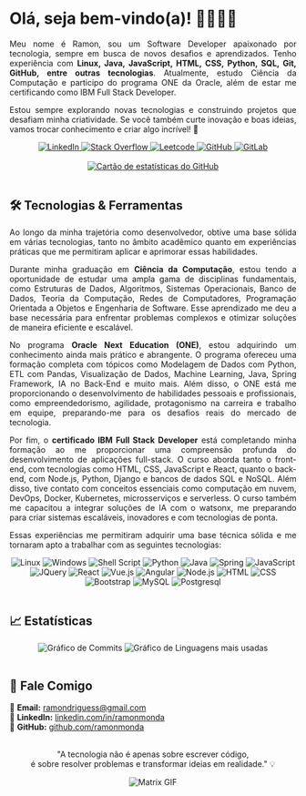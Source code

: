 # Olá, seja bem-vindo(a)! 👨🏻‍💻🌐

<div>
    <div align="justify">
        <p>Meu nome é Ramon, sou um Software Developer apaixonado por tecnologia, sempre em busca de novos desafios e aprendizados. Tenho experiência com <strong style="font-weight: bold;">Linux, Java, JavaScript, HTML, CSS, Python, SQL, Git, GitHub, entre outras tecnologias</strong>. Atualmente, estudo Ciência da Computação e participo do programa ONE da Oracle, além de estar me certificando como IBM Full Stack Developer.</p>
    </div>
    <div align="justify">
        <p>Estou sempre explorando novas tecnologias e construindo projetos que desafiam minha criatividade. Se você também curte inovação e boas ideias, vamos trocar conhecimento e criar algo incrível! 🚀
        </p>
    </div>
</div>

<div align="center">
    <a href="https://www.linkedin.com/in/ramonmonda/">
        <img src="https://img.shields.io/badge/LinkedIn-0077B5?style=for-the-badge&logo=linkedin&logoColor=white" alt="LinkedIn"/>
    </a>
    <a href="https://stackoverflow.com/users/22734723/ramonmonda">
        <img src="https://img.shields.io/badge/Stack_Overflow-FE7A16?style=for-the-badge&logo=stack-overflow&logoColor=white" alt="Stack Overflow"/>
    </a>
    <a href="https://leetcode.com/u/ramonmonda/">
        <img src="https://img.shields.io/badge/-LeetCode-FFA116?style=for-the-badge&logo=LeetCode&logoColor=black" alt="Leetcode"/>
    <!-- </a> -->
    <a href="https://github.com/ramonmonda">
        <img src="https://img.shields.io/badge/GitHub-100000?style=for-the-badge&logo=github&logoColor=white" alt="GitHub"/>
    </a>
    <a href="https://gitlab.com/ramonmonda">
        <img src="https://img.shields.io/badge/GitLab-330F63?style=for-the-badge&logo=gitlab&logoColor=white" alt="GitLab"/>
    </a>
</div><br>

<div align="center">
    <a href="https://github.com/ramonmonda/github-readme-stats">
        <img src="https://github-readme-stats.vercel.app/api?username=ramonmonda&show_icons=true&theme=vue" alt="Cartão de estatísticas do GitHub"/>
    </a>
</div><br>

## 🛠️ Tecnologias & Ferramentas

<div>
    <div align="justify">
        <p>Ao longo da minha trajetória como desenvolvedor, obtive uma base sólida em várias tecnologias, tanto no âmbito acadêmico quanto em experiências práticas que me permitiram aplicar e aprimorar essas habilidades.</p>
    </div>
    <div align="justify">
        <p>Durante minha graduação em <strong style="font-weight: bold;">Ciência da Computação</strong>, estou tendo a oportunidade de estudar uma ampla gama de disciplinas fundamentais, como Estruturas de Dados, Algoritmos, Sistemas Operacionais, Banco de Dados, Teoria da Computação, Redes de Computadores, Programação Orientada a Objetos e Engenharia de Software. Esse aprendizado me deu a base necessária para enfrentar problemas complexos e otimizar soluções de maneira eficiente e escalável.</p>
    </div>
    <div align="justify">
        <p>No programa <strong style="font-weight: bold;">Oracle Next Education (ONE)</strong>, estou adquirindo um conhecimento ainda mais prático e abrangente. O programa ofereceu uma formação completa com tópicos como Modelagem de Dados com Python, ETL com Pandas, Visualização de Dados, Machine Learning, Java, Spring Framework, IA no Back-End e muito mais. Além disso, o ONE está me proporcionando o desenvolvimento de habilidades pessoais e profissionais, como empreendedorismo, agilidade, protagonismo na carreira e trabalho em equipe, preparando-me para os desafios reais do mercado de tecnologia.</p>
    </div>
    <div align="justify">
        <p>Por fim, o <strong style="font-weight: bold;">certificado IBM Full Stack Developer</strong> está completando minha formação ao me proporcionar uma compreensão profunda do desenvolvimento de aplicações full-stack. O curso aborda tanto o front-end, com tecnologias como HTML, CSS, JavaScript e React, quanto o back-end, com Node.js, Python, Django e bancos de dados SQL e NoSQL. Além disso, tive contato com conceitos essenciais como computação em nuvem, DevOps, Docker, Kubernetes, microsserviços e serverless. O curso também me capacitou a integrar soluções de IA com o watsonx, me preparando para criar sistemas escaláveis, inovadores e com tecnologias de ponta.</p>
    </div>
    <div align="justify">
        <p>Essas experiências me permitiram adquirir uma base técnica sólida e me tornaram apto a trabalhar com as seguintes tecnologias:</p>
    </div>
</div>

<div align="center">
    <img src="https://img.shields.io/badge/Linux-FCC624?style=for-the-badge&logo=linux&logoColor=black" alt="Linux"/>
    <img src="https://img.shields.io/badge/Windows-0078D6?style=for-the-badge&logo=windows&logoColor=white" alt="Windows"/>
    <img src="https://img.shields.io/badge/Shell_Script-121011?style=for-the-badge&logo=gnu-bash&logoColor=white" alt="Shell Script"/>
    <img src="https://img.shields.io/badge/Python-3776AB?style=for-the-badge&logo=python&logoColor=white" alt="Python"/>
    <img src="https://img.shields.io/badge/Java-ED8B00?style=for-the-badge&logo=openjdk&logoColor=white" alt="Java"/>
    <img src="https://img.shields.io/badge/Spring-6DB33F?style=for-the-badge&logo=spring&logoColor=white" alt="Spring"/>
    <img src="https://img.shields.io/badge/JavaScript-F7DF1E?style=for-the-badge&logo=javascript&logoColor=black" alt="JavaScript"/>
    <img src="https://img.shields.io/badge/jQuery-0769AD?style=for-the-badge&logo=jquery&logoColor=white" alt="JQuery"/>
    <img src="https://img.shields.io/badge/React-20232A?style=for-the-badge&logo=react&logoColor=61DAFB" alt="React"/>
    <img src="https://img.shields.io/badge/Vue.js-35495E?style=for-the-badge&logo=vue.js&logoColor=4FC08D" alt="Vue.js"/>
    <img src="https://img.shields.io/badge/Angular-DD0031?style=for-the-badge&logo=angular&logoColor=white" alt="Angular"/>
    <img src="https://img.shields.io/badge/Node.js-43853D?style=for-the-badge&logo=node.js&logoColor=white" alt="Node.js"/>
    <img src="https://img.shields.io/badge/HTML5-E34F26?style=for-the-badge&logo=html5&logoColor=white" alt="HTML"/>
    <img src="https://img.shields.io/badge/CSS3-1572B6?style=for-the-badge&logo=css3&logoColor=white" alt="CSS"/>
    <img src="https://img.shields.io/badge/Bootstrap-563D7C?style=for-the-badge&logo=bootstrap&logoColor=white" alt="Bootstrap"/>
    <img src="https://img.shields.io/badge/MySQL-00000F?style=for-the-badge&logo=mysql&logoColor=white" alt="MySQL"/>
    <img src="https://img.shields.io/badge/PostgreSQL-316192?style=for-the-badge&logo=postgresql&logoColor=white" alt="Postgresql"/>
</div><br>

## 📈 Estatísticas

<div align="center">
    <img src="https://github-profile-summary-cards.vercel.app/api/cards/profile-details?username=ramonmonda&show_icons=true&theme=vue&card_width=700px" alt="Gráfico de Commits"/>
    <img src="https://github-readme-stats.vercel.app/api/top-langs/?username=ramonmonda&show_icons=true&theme=vue&card_width=700px" alt="Gráfico de Linguagens mais usadas"/>
</div><br>

## 💬 Fale Comigo

📧 **Email:** [ramondriguess@gmail.com](mailto:ramondriguess@gmail.com)  
🔗 **LinkedIn:** [linkedin.com/in/ramonmonda](https://www.linkedin.com/in/ramonmonda/)  
🐙 **GitHub:** [github.com/ramonmonda](https://github.com/ramonmonda)
<br><br>

<div align="center">
    <p>"A tecnologia não é apenas sobre escrever código,<br> é sobre resolver problemas e transformar ideias em realidade." 💡</p>
    <img src="https://media1.giphy.com/media/v1.Y2lkPTc5MGI3NjExaDBmaWY0NmlkaW91YWU1c2pzM3BjM2hkd2Vpa2Z2OGYyOXM0dmF5ayZlcD12MV9pbnRlcm5hbF9naWZfYnlfaWQmY3Q9Zw/3l5yJWhnbw5yyqDcQg/giphy.gif" alt="Matrix GIF"/>
</div><br>
